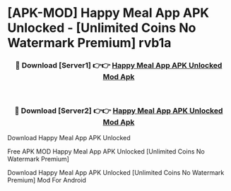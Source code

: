 # [APK-MOD] Happy Meal App APK Unlocked - [Unlimited Coins No Watermark Premium] rvb1a



<div align="center">
<h3>🔴 Download [Server1] 👉👉 <a href="https://momento.my/?title=Happy_Meal_App_APK_Unlocked">Happy Meal App APK Unlocked Mod Apk</a></h3><br>

<h3>🔴 Download [Server2] 👉👉 <a href="https://momento.my/?title=Happy_Meal_App_APK_Unlocked">Happy Meal App APK Unlocked Mod Apk</a></h3>
</div>



Download Happy Meal App APK Unlocked 

Free APK MOD Happy Meal App APK Unlocked [Unlimited Coins No Watermark Premium]

Download Happy Meal App APK Unlocked [Unlimited Coins No Watermark Premium] Mod For Android
